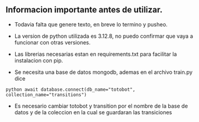 ## Informacion importante antes de utilizar.
- Todavia falta que genere texto, en breve lo termino y pusheo.

- La version de python utilizada es 3.12.8, no puedo confirmar que vaya a funcionar con otras versiones.

- Las librerias necesarias estan en requirements.txt para facilitar la instalacion con pip.

- Se necesita una base de datos mongodb, ademas en el archivo train.py dice

```python await database.connect(db_name="totobot", collection_name="transitions")```
    
- Es necesario cambiar totobot y transition por el nombre de la base de datos y de la coleccion en la cual se guardaran las transiciones
